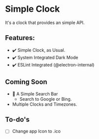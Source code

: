 # Simple Clock
It's a clock that provides an simple API.

## Features:
- ✔️ Simple Clock, as Usual.
- ✔️ System Integrated Dark Mode
- ✔️ ESLint Integrated (@electron-internal)

## Coming Soon
- 🚫 A Simple Search Bar
  - Search to Google or Bing.
- Multiple Clocks and Timezones.

## To-do's 
- [ ] Change app Icon to .ico